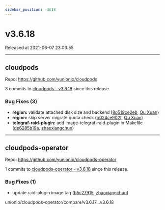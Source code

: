 ```yaml
---
sidebar_position: -3618
---
```


# v3.6.18

Released at 2021-06-07 23:03:55

-----

## cloudpods

Repo: https://github.com/yunionio/cloudpods

3 commits to [cloudpods - v3.6.18](https://github.com/yunionio/cloudpods/compare/v3.6.17...v3.6.18) since this release.

### Bug Fixes (3)
- **region:** validate attached disk size and backend ([8d519ce2eb](https://github.com/yunionio/cloudpods/commit/8d519ce2eb2acd203c6c109bd3b7ea114147f64d), [Qu Xuan](mailto:quxuan@yunionyun.com))
- **region:** skip server migrate quota check ([b024ce902f](https://github.com/yunionio/cloudpods/commit/b024ce902f027d8feb0be48df6be4c0306c0063f), [Qu Xuan](mailto:quxuan@yunionyun.com))
- **telegraf-raid-plugin:** add image-telegraf-raid-plugin in Makefile ([de6285b19a](https://github.com/yunionio/cloudpods/commit/de6285b19aa2f1c38f0efc46c5834637a12098fc), [zhaoxiangchun](mailto:1422928955@qq.com))

-----

## cloudpods-operator

Repo: https://github.com/yunionio/cloudpods-operator

1 commits to [cloudpods-operator - v3.6.18](https://github.com/yunionio/cloudpods-operator/compare/v3.6.17...v3.6.18) since this release.

### Bug Fixes (1)
- update raid-plugin image tag ([b5c27915](https://github.com/yunionio/cloudpods-operator/commit/b5c27915a9289901edc3ab133cb627e29fdab219), [zhaoxiangchun](mailto:1422928955@qq.com))

unionio/cloudpods-operator/compare/v3.6.17...v3.6.18
